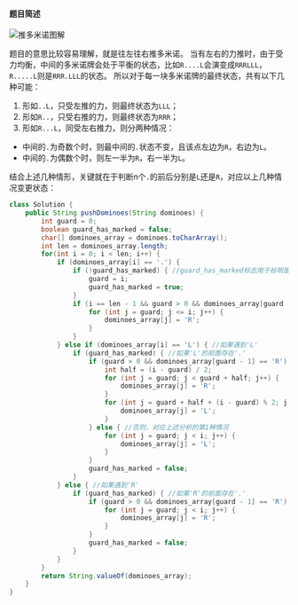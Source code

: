 #### 题目简述
![推多米诺图解](https://aliyun-lc-upload.oss-cn-hangzhou.aliyuncs.com/aliyun-lc-upload/uploads/2018/05/19/domino.png)

题目的意思比较容易理解，就是往左往右推多米诺。
当有左右的力推时，由于受力均衡，中间的多米诺牌会处于平衡的状态，比如``R....L``会演变成``RRRLLL``，``R.....L``则是``RRR.LLL``的状态。
所以对于每一块多米诺牌的最终状态，共有以下几种可能：
1. 形如``..L``，只受左推的力，则最终状态为``LLL``；
2. 形如``R..``，只受右推的力，则最终状态为``RRR``；
3. 形如``R...L``，同受左右推力，则分两种情况：
  - 中间的``.``为奇数个时，则最中间的``.``状态不变，且该点左边为``R``，右边为``L``。
  - 中间的``.``为偶数个时，则左一半为``R``，右一半为``L``。

结合上述几种情形，关键就在于判断n个``.``的前后分别是``L``还是``R``，对应以上几种情况变更状态：

```java
class Solution {
    public String pushDominoes(String dominoes) {
        int guard = 0;
        boolean guard_has_marked = false;
        char[] dominoes_array = dominoes.toCharArray();
        int len = dominoes_array.length;
        for(int i = 0; i < len; i++) {
            if (dominoes_array[i] == '.') {
                if (!guard_has_marked) { //guard_has_marked标志用于标明是否找了第一个'.'
                    guard = i;
                    guard_has_marked = true;
                }
                if (i == len - 1 && guard > 0 && dominoes_array[guard - 1] == 'R') { //处理最后一个位置是'.'且其左边是'R'的情况
                    for (int j = guard; j <= i; j++) {
                        dominoes_array[j] = 'R';
                    }
                } 
            } else if (dominoes_array[i] == 'L') { //如果遇到'L'
                if (guard_has_marked) { //如果'L'的前面存在'.'
                    if (guard > 0 && dominoes_array[guard - 1] == 'R') { //如果一连串的'.'的前一个字符是R，对应上述分析的第3种情况
                        int half = (i - guard) / 2;
                        for (int j = guard; j < guard + half; j++) {
                            dominoes_array[j] = 'R';
                        }
                        for (int j = guard + half + (i - guard) % 2; j < i; j++) {
                            dominoes_array[j] = 'L';
                        }
                    } else { //否则，对应上述分析的第1种情况
                        for (int j = guard; j < i; j++) {
                            dominoes_array[j] = 'L';
                        }
                    }
                    guard_has_marked = false;
                }
            } else { //如果遇到'R'
                if (guard_has_marked) { //如果'R'的前面存在'.'
                    if (guard > 0 && dominoes_array[guard - 1] == 'R') { //如果一连串的'.'的前一个字符是R，则对应上述分析的第2种情况
                        for (int j = guard; j < i; j++) {
                            dominoes_array[j] = 'R';
                        }
                    }
                    guard_has_marked = false;
                }
            }
        }
        return String.valueOf(dominoes_array);
    }
}
```
